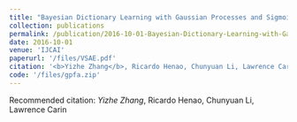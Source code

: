 ```yaml
---
title: "Bayesian Dictionary Learning with Gaussian Processes and Sigmoid Belief Networks."
collection: publications
permalink: /publication/2016-10-01-Bayesian-Dictionary-Learning-with-Gaussian-Processes-and-Sigmoid-Belief-Networks
date: 2016-10-01
venue: 'IJCAI'
paperurl: '/files/VSAE.pdf'
citation: '<b>Yizhe Zhang</b>, Ricardo Henao, Chunyuan Li, Lawrence Carin'
code: '/files/gpfa.zip'
---
```

Recommended citation: *Yizhe Zhang*, Ricardo Henao, Chunyuan Li, Lawrence Carin